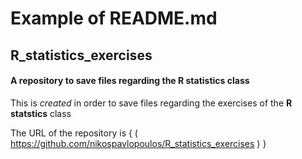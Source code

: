 # Example of README.md

## R_statistics_exercises

#### A repository to save files regarding the R statistics class

This is *created* in order to save files regarding the exercises of the **R statstics** class

The URL of the repository is { ( https://github.com/nikospavlopoulos/R_statistics_exercises ) }
